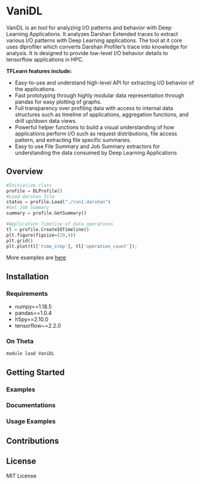 # VaniDL

VaniDL is an tool for analyzing I/O patterns and behavior with Deep Learning Applications. It analyzes Darshan Extended traces to extract various I/O patterns with Deep Learning applications. The tool at it core uses dlprofiler which converts Darshan Profiler’s trace into knowledge for analysis. It is designed to provide low-level I/O behavior details to tensorflow applications in HPC. 

**TFLearn features include:**

-   Easy-to-use and understand high-level API for extracting I/O behavior of the applications.
-   Fast prototyping through highly modular data representation through pandas for easy plotting of graphs.
-   Full transparency over profiling data with access to internal data structures such as timeline of applications, aggregation functions, and drill up/down data views.
-   Powerful helper functions to build a visual understanding of how applications perform I/O such as request distributions, file access pattern, and extracting file specific summaries.
-   Easy to use File Summary and Job Summary extractors for understanding the data consumed by Deep Learning Applications
 

## Overview
```python
#Initialize class
profile = DLProfile()
#Load darshan file
status = profile.Load("./run1.darshan")
#Get Job Summary
summary = profile.GetSummary()
```

```python
#Application Timeline of data operations
tl = profile.CreateIOTimeline()
plt.figure(figsize=(20,4))
plt.grid()
plt.plot(tl['time_step'], tl['operation_count']);
```
More examples are [here](https://github.com/hariharan-devarajan/dlprofiler/tree/master/examples)

## Installation

### Requirements
- numpy==1.18.5
- pandas==1.0.4
- h5py==2.10.0
- tensorflow~=2.2.0

### On Theta
```bash
module load VaniDL
```

## Getting Started

### Examples

### Documentations

### Usage Examples

## Contributions

## License

MIT License
<!--stackedit_data:
eyJoaXN0b3J5IjpbLTEzMjE4OTQ2NzksLTEzMzMwMjYxMDUsLT
E0Mjg0MjcyMDIsMTA5NzM3MjU5OCwyNTY0OTIyOTQsMTg0OTE4
NDUyNF19
-->